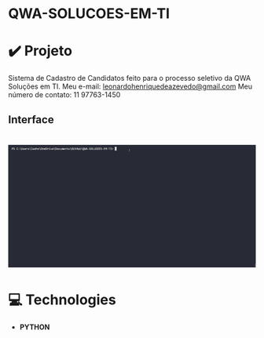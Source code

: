 # QWA-SOLUCOES-EM-TI
# ✔️ Projeto
Sistema de Cadastro de Candidatos feito para o processo seletivo da QWA Soluções em TI.
Meu e-mail: leonardohenriquedeazevedo@gmail.com
Meu número de contato: 11 97763-1450

## Interface 
<h1 align="center">
    <img alt="qwa-solucoes" title="qwa-solucoes" src="github/qwa-solucoes.gif">
</h1>

# 💻 Technologies
- **PYTHON**
